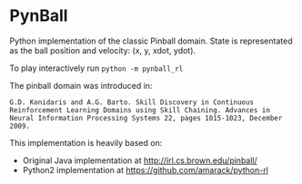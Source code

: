 # PynBall
Python implementation of the classic Pinball domain. State is representated as the ball position and velocity: (x, y, xdot, ydot).

To play interactively run `python -m pynball_rl`

The pinball domain was introduced in:

    G.D. Konidaris and A.G. Barto. Skill Discovery in Continuous Reinforcement Learning Domains using Skill Chaining. Advances in Neural Information Processing Systems 22, pages 1015-1023, December 2009.

This implementation is heavily based on:
- Original Java implementation at http://irl.cs.brown.edu/pinball/
- Python2 implementation at https://github.com/amarack/python-rl